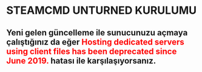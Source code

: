 <h1>STEAMCMD UNTURNED KURULUMU</h1>
<h2>Yeni gelen güncelleme ile sunucunuzu açmaya çalıştığınız da eğer <span style="color:red">Hosting dedicated servers using client files has been deprecated since June 2019.</span> hatası ile karşılaşıyorsanız.
